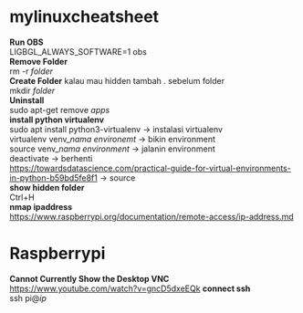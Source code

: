 # mylinuxcheatsheet

**Run OBS** <br>
LIGBGL_ALWAYS_SOFTWARE=1 obs <br>
**Remove Folder** <br>
rm -r *folder* <br>
**Create Folder** kalau mau hidden tambah . sebelum folder <br>
mkdir *folder* <br>
**Uninstall**<br>
sudo apt-get remove *apps*<br>
**install python virtualenv**<br>
sudo apt install python3-virtualenv -> instalasi virtualenv<br>
virtualenv venv_*nama environemt* -> bikin environment<br>
source venv_*nama environment* -> jalanin environment<br>
deactivate -> berhenti<br>
https://towardsdatascience.com/practical-guide-for-virtual-environments-in-python-b59bd5fe8f1 -> source <br>
**show hidden folder**<br>
Ctrl+H<br>
**nmap ipaddress**<br>
https://www.raspberrypi.org/documentation/remote-access/ip-address.md<br>

# Raspberrypi

**Cannot Currently Show the Desktop VNC**<br>
https://www.youtube.com/watch?v=gncD5dxeEQk
**connect ssh**<br>
ssh pi@*ip*<br>
 
 
